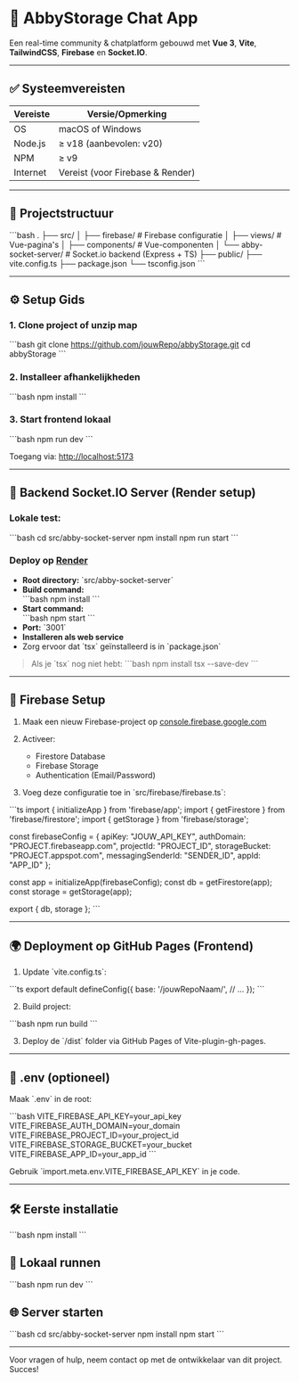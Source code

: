 # 🚀 AbbyStorage Chat App

Een real-time community & chatplatform gebouwd met **Vue 3**, **Vite**, **TailwindCSS**, **Firebase** en **Socket.IO**.

---

## ✅ Systeemvereisten

| Vereiste          | Versie/Opmerking                     |
|-------------------|--------------------------------------|
| OS                | macOS of Windows                     |
| Node.js           | ≥ v18 (aanbevolen: v20)              |
| NPM               | ≥ v9                                 |
| Internet          | Vereist (voor Firebase & Render)     |

---

## 🧠 Projectstructuur

\`\`\`bash
.
├── src/
│   ├── firebase/             # Firebase configuratie
│   ├── views/                # Vue-pagina's
│   ├── components/           # Vue-componenten
│   └── abby-socket-server/   # Socket.io backend (Express + TS)
├── public/
├── vite.config.ts
├── package.json
└── tsconfig.json
\`\`\`

---

## ⚙️ Setup Gids

### 1. Clone project of unzip map

\`\`\`bash
git clone https://github.com/jouwRepo/abbyStorage.git
cd abbyStorage
\`\`\`

### 2. Installeer afhankelijkheden

\`\`\`bash
npm install
\`\`\`

### 3. Start frontend lokaal

\`\`\`bash
npm run dev
\`\`\`

Toegang via: [http://localhost:5173](http://localhost:5173)

---

## 🧠 Backend Socket.IO Server (Render setup)

### Lokale test:

\`\`\`bash
cd src/abby-socket-server
npm install
npm run start
\`\`\`

### Deploy op [Render](https://render.com)

- **Root directory:** \`src/abby-socket-server\`
- **Build command:**  
  \`\`\`bash
  npm install
  \`\`\`
- **Start command:**  
  \`\`\`bash
  npm start
  \`\`\`
- **Port:** \`3001\`  
- **Installeren als web service**
- Zorg ervoor dat \`tsx\` geïnstalleerd is in \`package.json\`

> Als je \`tsx\` nog niet hebt:
\`\`\`bash
npm install tsx --save-dev
\`\`\`

---

## 🔐 Firebase Setup

1. Maak een nieuw Firebase-project op [console.firebase.google.com](https://console.firebase.google.com)
2. Activeer:
   - Firestore Database
   - Firebase Storage
   - Authentication (Email/Password)

3. Voeg deze configuratie toe in \`src/firebase/firebase.ts\`:

\`\`\`ts
import { initializeApp } from 'firebase/app';
import { getFirestore } from 'firebase/firestore';
import { getStorage } from 'firebase/storage';

const firebaseConfig = {
  apiKey: "JOUW_API_KEY",
  authDomain: "PROJECT.firebaseapp.com",
  projectId: "PROJECT_ID",
  storageBucket: "PROJECT.appspot.com",
  messagingSenderId: "SENDER_ID",
  appId: "APP_ID"
};

const app = initializeApp(firebaseConfig);
const db = getFirestore(app);
const storage = getStorage(app);

export { db, storage };
\`\`\`

---

## 🌍 Deployment op GitHub Pages (Frontend)

1. Update \`vite.config.ts\`:

\`\`\`ts
export default defineConfig({
  base: '/jouwRepoNaam/',
  // ...
});
\`\`\`

2. Build project:

\`\`\`bash
npm run build
\`\`\`

3. Deploy de \`/dist\` folder via GitHub Pages of Vite-plugin-gh-pages.

---

## 📁 .env (optioneel)

Maak \`.env\` in de root:

\`\`\`bash
VITE_FIREBASE_API_KEY=your_api_key
VITE_FIREBASE_AUTH_DOMAIN=your_domain
VITE_FIREBASE_PROJECT_ID=your_project_id
VITE_FIREBASE_STORAGE_BUCKET=your_bucket
VITE_FIREBASE_APP_ID=your_app_id
\`\`\`

Gebruik \`import.meta.env.VITE_FIREBASE_API_KEY\` in je code.

---

## 🛠 Eerste installatie

\`\`\`bash
npm install
\`\`\`

## 🧪 Lokaal runnen

\`\`\`bash
npm run dev
\`\`\`

## 🌐 Server starten

\`\`\`bash
cd src/abby-socket-server
npm install
npm start
\`\`\`

---

Voor vragen of hulp, neem contact op met de ontwikkelaar van dit project. Succes!
